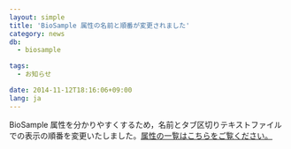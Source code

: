 ```yaml
---
layout: simple
title: 'BioSample 属性の名前と順番が変更されました'
category: news
db:
  - biosample

tags:
  - お知らせ

date: 2014-11-12T18:16:06+09:00
lang: ja
---
```


BioSample 属性を分かりやすくするため，名前とタブ区切りテキストファイルでの表示の順番を変更いたしました。<a href="/biosample/attribute.html">属性の一覧はこちらをご覧ください。</a>
